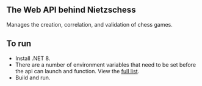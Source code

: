 ## The Web API behind Nietzschess ##

Manages the creation, correlation, and validation of chess games.

## To run ##

- Install .NET 8.
- There are a number of environment variables that need to be set before the api can launch and function. View the [full list](https://github.com/xc6pm/ortzschestrate-api/blob/master/Ortzschestrate.Infrastructure/EnvKeys.cs).
- Build and run.
